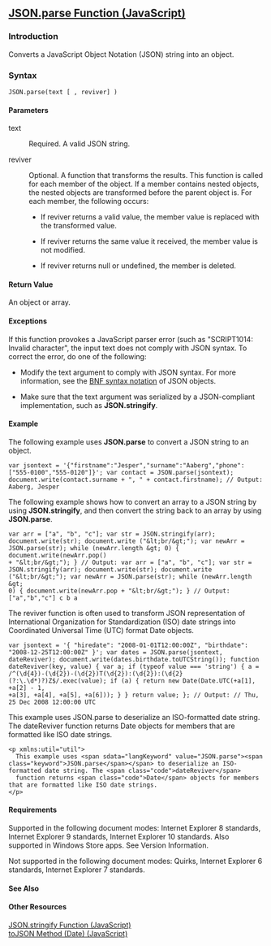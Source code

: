 ## [JSON.parse Function (JavaScript)](JSON.parse-Function.html)

### Introduction 

 Converts a JavaScript Object Notation (JSON) string into an object.

### Syntax 

```
JSON.parse(text [ , reviver] )
```

#### Parameters 

<div id="sectionSection0" class="section" name="collapseableSection" style="" expanded="true">
  <dl class="authored">
    <dt>
      <span class="parameter" sdata="paramReference" xmlns:util="util">text</span>
    </dt>
    <dd>
      <p xmlns:util="util">
        Required. A valid JSON string.
      </p>
    </dd>
    <dt>
      <span class="parameter" sdata="paramReference" xmlns:util="util">reviver</span>
    </dt>
    <dd>
      <p xmlns:util="util">
        Optional. A function that transforms the results. This function is called for each member of the object. If a member contains nested objects, the nested objects are transformed before the
        parent object is. For each member, the following occurs:
      </p>
      <ul xmlns:util="util">
        <li>
          <p>
            If <span class="parameter" sdata="paramReference">reviver</span> returns a valid value, the member value is replaced with the transformed value.
          </p>
        </li>
        <li>
          <p>
            If <span class="parameter" sdata="paramReference">reviver</span> returns the same value it received, the member value is not modified.
          </p>
        </li>
        <li>
          <p>
            If <span class="parameter" sdata="paramReference">reviver</span> returns <span sdata="langKeyword" value="null"><span class="keyword">null</span></span> or <span sdata="langKeyword"
            value="undefined"><span class="keyword">undefined</span></span>, the member is deleted.
          </p>
        </li>
      </ul>
    </dd>
  </dl>
</div>

#### Return Value 

<div id="returnValueSection" class="section" name="collapseableSection" style="">
  <p xmlns:util="util">
    An object or array.
  </p>
</div>

#### Exceptions 

<div id="ddueExceptionsSection" class="section" name="collapseableSection" style="">
  <p xmlns:util="util">
    If this function provokes a JavaScript parser error (such as "SCRIPT1014: Invalid character", the input text does not comply with JSON syntax. To correct the error, do one of the following:
  </p>
  <ul xmlns:util="util">
    <li>
      <p>
        Modify the <span class="parameter" sdata="paramReference">text</span> argument to comply with JSON syntax. For more information, see the <a href=
        "http://go.microsoft.com/fwlink/?LinkId=125203">BNF syntax notation</a> of JSON objects.
      </p>
    </li>
    <li>
      <p>
        Make sure that the text argument was serialized by a JSON-compliant implementation, such as <b>JSON.stringify</b>.
      </p>
    </li>
  </ul>
</div>

#### Example 

<p xmlns:util="util">
  The following example uses <b>JSON.parse</b> to convert a JSON string to an object.
</p>

```
var jsontext = '{"firstname":"Jesper","surname":"Aaberg","phone":["555-0100","555-0120"]}'; var contact = JSON.parse(jsontext); document.write(contact.surname + ", " + contact.firstname); // Output:
Aaberg, Jesper
```

<p xmlns:util="util">
  The following example shows how to convert an array to a JSON string by using <b>JSON.stringify</b>, and then convert the string back to an array by using <b>JSON.parse</b>.
</p>

```
var arr = ["a", "b", "c"]; var str = JSON.stringify(arr); document.write(str); document.write ("&lt;br/&gt;"); var newArr = JSON.parse(str); while (newArr.length &gt; 0) { document.write(newArr.pop()
+ "&lt;br/&gt;"); } // Output: var arr = ["a", "b", "c"]; var str = JSON.stringify(arr); document.write(str); document.write ("&lt;br/&gt;"); var newArr = JSON.parse(str); while (newArr.length &gt;
0) { document.write(newArr.pop + "&lt;br/&gt;"); } // Output: ["a","b","c"] c b a
```

<p xmlns:util="util">
  The <span class="parameter" sdata="paramReference">reviver</span> function is often used to transform JSON representation of International Organization for Standardization (ISO) date strings into
  Coordinated Universal Time (UTC) format <span sdata="langKeyword" value="Date"><span class="keyword">Date</span></span> objects.
</p>

```
var jsontext = '{ "hiredate": "2008-01-01T12:00:00Z", "birthdate": "2008-12-25T12:00:00Z" }'; var dates = JSON.parse(jsontext, dateReviver); document.write(dates.birthdate.toUTCString()); function
dateReviver(key, value) { var a; if (typeof value === 'string') { a = /^(\d{4})-(\d{2})-(\d{2})T(\d{2}):(\d{2}):(\d{2}(?:\.\d*)?)Z$/.exec(value); if (a) { return new Date(Date.UTC(+a[1], +a[2] - 1,
+a[3], +a[4], +a[5], +a[6])); } } return value; }; // Output: // Thu, 25 Dec 2008 12:00:00 UTC
```

<p xmlns:util="util">
  This example uses <span sdata="langKeyword" value="JSON.parse"><span class="keyword">JSON.parse</span></span> to deserialize an ISO-formatted date string. The <span class="code">dateReviver</span>
  function returns <span class="code">Date</span> objects for members that are formatted like ISO date strings.
</p>

```
<p xmlns:util="util">
  This example uses <span sdata="langKeyword" value="JSON.parse"><span class="keyword">JSON.parse</span></span> to deserialize an ISO-formatted date string. The <span class="code">dateReviver</span>
  function returns <span class="code">Date</span> objects for members that are formatted like ISO date strings.
</p>
```

#### Requirements 

<div id="requirementsTitleSection" class="section" name="collapseableSection" style="">
  <p xmlns:util="util"></p>
  <p>
    Supported in the following document modes: Internet Explorer 8 standards, Internet Explorer 9 standards, Internet Explorer 10 standards. Also supported in Windows Store apps. See Version
    Information.
  </p>
  <p>
    Not supported in the following document modes: Quirks, Internet Explorer 6 standards, Internet Explorer 7 standards.
  </p>
</div>

#### See Also 

<div id="seeAlsoSection" class="section" name="collapseableSection" style="">
  <h4 class="subHeading">
    Other Resources
  </h4>
  <div class="seeAlsoStyle">
    <span sdata="link" xmlns:util="util"><a href="0fafaf3b-c29b-46dc-b65b-ca223064a1d0.htm">JSON.stringify Function (JavaScript)</a></span>
  </div>
  <div class="seeAlsoStyle">
    <span sdata="link" xmlns:util="util"><a href="f91df030-e9c9-425e-8e6d-b46bdda66cb6.htm">toJSON Method (Date) (JavaScript)</a></span>
  </div>
</div>

